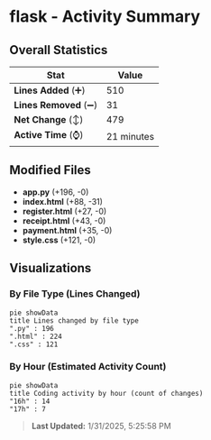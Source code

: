 # flask - Activity Summary 

## Overall Statistics

| Stat                   | Value                                                             |
| ---------------------- | ----------------------------------------------------------------- |
| **Lines Added** (➕)   | 510                                          |
| **Lines Removed** (➖) | 31                                        |
| **Net Change** (↕)    | 479                |
| **Active Time** (⌚)   | 21 minutes |


## Modified Files
- **app.py** (+196, -0)
- **index.html** (+88, -31)
- **register.html** (+27, -0)
- **receipt.html** (+43, -0)
- **payment.html** (+35, -0)
- **style.css** (+121, -0)

## Visualizations

### By File Type (Lines Changed)

```mermaid
pie showData
title Lines changed by file type
".py" : 196
".html" : 224
".css" : 121
```

### By Hour (Estimated Activity Count)

```mermaid
pie showData
title Coding activity by hour (count of changes)
"16h" : 14
"17h" : 7
```


> **Last Updated:** 1/31/2025, 5:25:58 PM